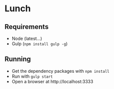 # Lunch

## Requirements
- Node (latest...)
- Gulp (`npm install gulp -g`)

## Running
- Get the dependency packages with `npm install`
- Run with `gulp start`
- Open a browser at http://localhost:3333
